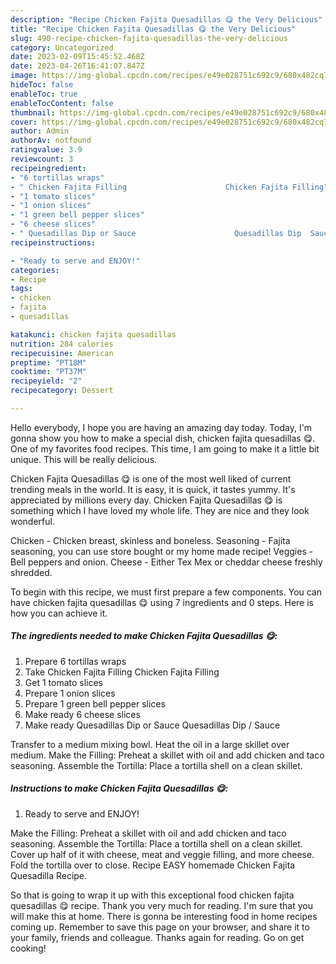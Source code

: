 ```yaml
---
description: "Recipe Chicken Fajita Quesadillas 😋 the Very Delicious"
title: "Recipe Chicken Fajita Quesadillas 😋 the Very Delicious"
slug: 490-recipe-chicken-fajita-quesadillas-the-very-delicious
category: Uncategorized
date: 2023-02-09T15:45:52.468Z
date: 2023-04-26T16:41:07.847Z
image: https://img-global.cpcdn.com/recipes/e49e028751c692c9/680x482cq70/chicken-fajita-quesadillas-recipe-main-photo.jpg
hideToc: false
enableToc: true
enableTocContent: false
thumbnail: https://img-global.cpcdn.com/recipes/e49e028751c692c9/680x482cq70/chicken-fajita-quesadillas-recipe-main-photo.jpg
cover: https://img-global.cpcdn.com/recipes/e49e028751c692c9/680x482cq70/chicken-fajita-quesadillas-recipe-main-photo.jpg
author: Admin
authorAv: notfound
ratingvalue: 3.9
reviewcount: 3
recipeingredient:
- "6 tortillas wraps"
- " Chicken Fajita Filling                      Chicken Fajita Filling"
- "1 tomato slices"
- "1 onion slices"
- "1 green bell pepper slices"
- "6 cheese slices"
- " Quesadillas Dip or Sauce                      Quesadillas Dip  Sauce"
recipeinstructions:

- "Ready to serve and ENJOY!"
categories:
- Recipe
tags:
- chicken
- fajita
- quesadillas

katakunci: chicken fajita quesadillas 
nutrition: 284 calories
recipecuisine: American
preptime: "PT18M"
cooktime: "PT37M"
recipeyield: "2"
recipecategory: Dessert

---
```



Hello everybody, I hope you are having an amazing day today. Today, I'm gonna show you how to make a special dish, chicken fajita quesadillas 😋. One of my favorites food recipes. This time, I am going to make it a little bit unique. This will be really delicious.

Chicken Fajita Quesadillas 😋 is one of the most well liked of current trending meals in the world. It is easy, it is quick, it tastes yummy. It's appreciated by millions every day. Chicken Fajita Quesadillas 😋 is something which I have loved my whole life. They are nice and they look wonderful.

Chicken - Chicken breast, skinless and boneless. Seasoning - Fajita seasoning, you can use store bought or my home made recipe! Veggies - Bell peppers and onion. Cheese - Either Tex Mex or cheddar cheese freshly shredded.


To begin with this recipe, we must first prepare a few components. You can have chicken fajita quesadillas 😋 using 7 ingredients and 0 steps. Here is how you can achieve it.

<!--inarticleads1-->

##### The ingredients needed to make Chicken Fajita Quesadillas 😋:

1. Prepare 6 tortillas wraps
1. Take  Chicken Fajita Filling                      Chicken Fajita Filling
1. Get 1 tomato slices
1. Prepare 1 onion slices
1. Prepare 1 green bell pepper slices
1. Make ready 6 cheese slices
1. Make ready  Quesadillas Dip or Sauce                      Quesadillas Dip / Sauce


Transfer to a medium mixing bowl. Heat the oil in a large skillet over medium. Make the Filling: Preheat a skillet with oil and add chicken and taco seasoning. Assemble the Tortilla: Place a tortilla shell on a clean skillet. 

<!--inarticleads2-->

##### Instructions to make Chicken Fajita Quesadillas 😋:


1. Ready to serve and ENJOY!

Make the Filling: Preheat a skillet with oil and add chicken and taco seasoning. Assemble the Tortilla: Place a tortilla shell on a clean skillet. Cover up half of it with cheese, meat and veggie filling, and more cheese. Fold the tortilla over to close. Recipe EASY homemade Chicken Fajita Quesadilla Recipe. 

So that is going to wrap it up with this exceptional food chicken fajita quesadillas 😋 recipe. Thank you very much for reading. I'm sure that you will make this at home. There is gonna be interesting food in home recipes coming up. Remember to save this page on your browser, and share it to your family, friends and colleague. Thanks again for reading. Go on get cooking!
